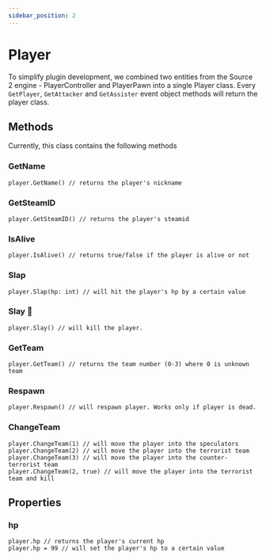 ```yaml
---
sidebar_position: 2
---
```


# Player

To simplify plugin development, we combined two entities from the Source 2 engine - PlayerController and PlayerPawn into a single Player class.
Every `GetPlayer`, `GetAttacker` and `GetAssister` event object methods will return the player class.

## Methods
Currently, this class contains the following methods

### GetName
```
player.GetName() // returns the player's nickname
```
### GetSteamID
``` 
player.GetSteamID() // returns the player's steamid
```
### IsAlive
```
player.IsAlive() // returns true/false if the player is alive or not
```
### Slap
```
player.Slap(hp: int) // will hit the player's hp by a certain value
```
### Slay 💅
```
player.Slay() // will kill the player.
```
### GetTeam
```
player.GetTeam() // returns the team number (0-3) where 0 is unknown team
```
### Respawn
```
player.Respawn() // will respawn player. Works only if player is dead.
```
### ChangeTeam
```
player.ChangeTeam(1) // will move the player into the speculators
player.ChangeTeam(2) // will move the player into the terrorist team
player.ChangeTeam(3) // will move the player into the counter-terrorist team
player.ChangeTeam(2, true) // will move the player into the terrorist team and kill
```

## Properties

### hp
``` 
player.hp // returns the player's current hp
player.hp = 99 // will set the player's hp to a certain value
```